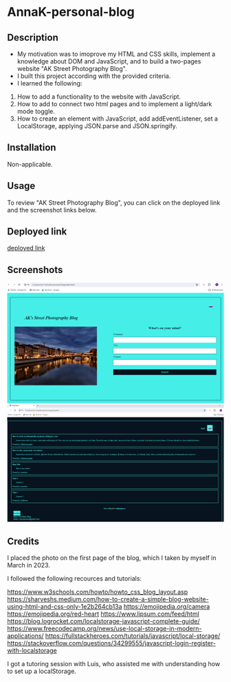 # AnnaK-personal-blog

## Description

* My motivation was to imoprove my HTML and CSS skills, implement a knowledge about DOM and JavaScript, and to build a two-pages website "AK Street Photography Blog". 
* I built this project according with the provided criteria.
* I learned the following:

1. How to add a functionality to the website with JavaScript.
2. How to add <a> to connect two html pages and to implement a light/dark mode toggle.
3. How to create an element with JavaScript, add addEventListener, set a LocalStorage, applying JSON.parse and JSON.springify. 

## Installation

Non-applicable.

## Usage

To review "AK Street Photography Blog", you can click on the deployed link and the screenshot links below.

## Deployed link

[deployed link](https://explorer7733.github.io/AnnaK-personal-blog/)

## Screenshots

![ak street photography blog screenshot light mode](./assets/screenshots/ak%20sreet%20photography%20blog%20light%20mode.png)
![ak street photography blog screenshot dark mode](./assets/screenshots/ak%20street%20photography%20blog%20dark%20mode.png)

## Credits

I placed the photo on the first page of the blog, which I taken by myself in March in 2023.

I followed the following recources and tutorials:

https://www.w3schools.com/howto/howto_css_blog_layout.asp
https://sharveshs.medium.com/how-to-create-a-simple-blog-website-using-html-and-css-only-1e2b264cb13a
https://emojipedia.org/camera
https://emojipedia.org/red-heart
https://www.lipsum.com/feed/html
https://blog.logrocket.com/localstorage-javascript-complete-guide/
https://www.freecodecamp.org/news/use-local-storage-in-modern-applications/
https://fullstackheroes.com/tutorials/javascript/local-storage/
https://stackoverflow.com/questions/34299555/javascript-login-register-with-localstorage

I got a tutoring session with Luis, who assisted me with understanding how to set up a localStorage.
